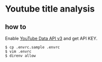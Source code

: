 # Youtube title analysis

## how to

Enable [YouTube Data API v3](https://developers.google.com/youtube/v3/getting-started?hl=ja) and get API KEY.

```shell
$ cp .envrc.sample .envrc
$ vim .envrc
$ direnv allow
```
